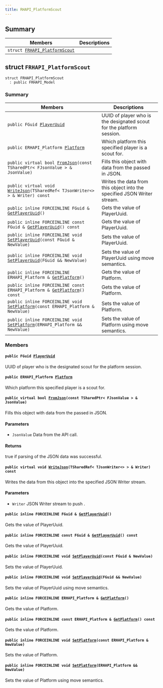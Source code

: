 ```yaml
---
title: RHAPI_PlatformScout
---
```


## Summary

 Members                        | Descriptions                                
--------------------------------|---------------------------------------------
`struct `[`FRHAPI_PlatformScout`](#structFRHAPI__PlatformScout) | 

## struct `FRHAPI_PlatformScout` <a id="structFRHAPI__PlatformScout"></a>

```
struct FRHAPI_PlatformScout
  : public FRHAPI_Model
```

### Summary

 Members                        | Descriptions                                
--------------------------------|---------------------------------------------
`public FGuid `[`PlayerUuid`](#structFRHAPI__PlatformScout_1aa2618c76b55a1aa089d368c7c48a4b55) | UUID of player who is the designated scout for the platform session.
`public ERHAPI_Platform `[`Platform`](#structFRHAPI__PlatformScout_1a65ee1e51a53ff7a6bd4d8cca9a36e75f) | Which platform this specified player is a scout for.
`public virtual bool `[`FromJson`](#structFRHAPI__PlatformScout_1af4200f66e8e54b8abef20aeb6bcefd6c)`(const TSharedPtr< FJsonValue > & JsonValue)` | Fills this object with data from the passed in JSON.
`public virtual void `[`WriteJson`](#structFRHAPI__PlatformScout_1a6c6ea98ace7d996a9658a63a1e4487f1)`(TSharedRef< TJsonWriter<> > & Writer) const` | Writes the data from this object into the specified JSON Writer stream.
`public inline FORCEINLINE FGuid & `[`GetPlayerUuid`](#structFRHAPI__PlatformScout_1a0ae9801cb891b51693ac19d35296cf3c)`()` | Gets the value of PlayerUuid.
`public inline FORCEINLINE const FGuid & `[`GetPlayerUuid`](#structFRHAPI__PlatformScout_1ab50cb6ce07729c7cbdd9181af9dd691d)`() const` | Gets the value of PlayerUuid.
`public inline FORCEINLINE void `[`SetPlayerUuid`](#structFRHAPI__PlatformScout_1a64458df7a48e4d2736d4ee1b05f91488)`(const FGuid & NewValue)` | Sets the value of PlayerUuid.
`public inline FORCEINLINE void `[`SetPlayerUuid`](#structFRHAPI__PlatformScout_1ae1023edfdb85abbf9094f83f3d95863c)`(FGuid && NewValue)` | Sets the value of PlayerUuid using move semantics.
`public inline FORCEINLINE ERHAPI_Platform & `[`GetPlatform`](#structFRHAPI__PlatformScout_1a1063225df5eb4255fc2c6167c6511927)`()` | Gets the value of Platform.
`public inline FORCEINLINE const ERHAPI_Platform & `[`GetPlatform`](#structFRHAPI__PlatformScout_1a699087dd9b0ec50dacf29b6e8ee1e64d)`() const` | Gets the value of Platform.
`public inline FORCEINLINE void `[`SetPlatform`](#structFRHAPI__PlatformScout_1a84b2dc271455018f5ac7012bc869d868)`(const ERHAPI_Platform & NewValue)` | Sets the value of Platform.
`public inline FORCEINLINE void `[`SetPlatform`](#structFRHAPI__PlatformScout_1a0da5ccf9182314d2024caac1abb7961c)`(ERHAPI_Platform && NewValue)` | Sets the value of Platform using move semantics.

### Members

#### `public FGuid `[`PlayerUuid`](#structFRHAPI__PlatformScout_1aa2618c76b55a1aa089d368c7c48a4b55) <a id="structFRHAPI__PlatformScout_1aa2618c76b55a1aa089d368c7c48a4b55"></a>

UUID of player who is the designated scout for the platform session.

#### `public ERHAPI_Platform `[`Platform`](#structFRHAPI__PlatformScout_1a65ee1e51a53ff7a6bd4d8cca9a36e75f) <a id="structFRHAPI__PlatformScout_1a65ee1e51a53ff7a6bd4d8cca9a36e75f"></a>

Which platform this specified player is a scout for.

#### `public virtual bool `[`FromJson`](#structFRHAPI__PlatformScout_1af4200f66e8e54b8abef20aeb6bcefd6c)`(const TSharedPtr< FJsonValue > & JsonValue)` <a id="structFRHAPI__PlatformScout_1af4200f66e8e54b8abef20aeb6bcefd6c"></a>

Fills this object with data from the passed in JSON.

#### Parameters
* `JsonValue` Data from the API call.

#### Returns
true if parsing of the JSON data was successful.

#### `public virtual void `[`WriteJson`](#structFRHAPI__PlatformScout_1a6c6ea98ace7d996a9658a63a1e4487f1)`(TSharedRef< TJsonWriter<> > & Writer) const` <a id="structFRHAPI__PlatformScout_1a6c6ea98ace7d996a9658a63a1e4487f1"></a>

Writes the data from this object into the specified JSON Writer stream.

#### Parameters
* `Writer` JSON Writer stream to push .

#### `public inline FORCEINLINE FGuid & `[`GetPlayerUuid`](#structFRHAPI__PlatformScout_1a0ae9801cb891b51693ac19d35296cf3c)`()` <a id="structFRHAPI__PlatformScout_1a0ae9801cb891b51693ac19d35296cf3c"></a>

Gets the value of PlayerUuid.

#### `public inline FORCEINLINE const FGuid & `[`GetPlayerUuid`](#structFRHAPI__PlatformScout_1ab50cb6ce07729c7cbdd9181af9dd691d)`() const` <a id="structFRHAPI__PlatformScout_1ab50cb6ce07729c7cbdd9181af9dd691d"></a>

Gets the value of PlayerUuid.

#### `public inline FORCEINLINE void `[`SetPlayerUuid`](#structFRHAPI__PlatformScout_1a64458df7a48e4d2736d4ee1b05f91488)`(const FGuid & NewValue)` <a id="structFRHAPI__PlatformScout_1a64458df7a48e4d2736d4ee1b05f91488"></a>

Sets the value of PlayerUuid.

#### `public inline FORCEINLINE void `[`SetPlayerUuid`](#structFRHAPI__PlatformScout_1ae1023edfdb85abbf9094f83f3d95863c)`(FGuid && NewValue)` <a id="structFRHAPI__PlatformScout_1ae1023edfdb85abbf9094f83f3d95863c"></a>

Sets the value of PlayerUuid using move semantics.

#### `public inline FORCEINLINE ERHAPI_Platform & `[`GetPlatform`](#structFRHAPI__PlatformScout_1a1063225df5eb4255fc2c6167c6511927)`()` <a id="structFRHAPI__PlatformScout_1a1063225df5eb4255fc2c6167c6511927"></a>

Gets the value of Platform.

#### `public inline FORCEINLINE const ERHAPI_Platform & `[`GetPlatform`](#structFRHAPI__PlatformScout_1a699087dd9b0ec50dacf29b6e8ee1e64d)`() const` <a id="structFRHAPI__PlatformScout_1a699087dd9b0ec50dacf29b6e8ee1e64d"></a>

Gets the value of Platform.

#### `public inline FORCEINLINE void `[`SetPlatform`](#structFRHAPI__PlatformScout_1a84b2dc271455018f5ac7012bc869d868)`(const ERHAPI_Platform & NewValue)` <a id="structFRHAPI__PlatformScout_1a84b2dc271455018f5ac7012bc869d868"></a>

Sets the value of Platform.

#### `public inline FORCEINLINE void `[`SetPlatform`](#structFRHAPI__PlatformScout_1a0da5ccf9182314d2024caac1abb7961c)`(ERHAPI_Platform && NewValue)` <a id="structFRHAPI__PlatformScout_1a0da5ccf9182314d2024caac1abb7961c"></a>

Sets the value of Platform using move semantics.

